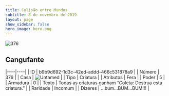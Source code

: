 ```yaml
---
title: Colisão entre Mundos
subtitle: 8 de novembro de 2019
layout: page
show_sidebar: false
hero_image: hero.png
---
```


![376](https://cdn.keyforgegame.com/media/card_front/pt/452_376_782H888XQ93V_pt.png)

## Cangufante

|----|----|
| ID | b9b9d692-1d3c-42ed-addd-466c531878a9 |
| Número | 376 |
| Casa | ![Untamed](https://archonarcana.com/images/thumb/b/bd/Untamed.png/22px-Untamed.png "Indomados") |
| Tipo | Criatura |
| Atributos | Fera |
| Poder | 5 |
| Armadura | 0 |
| Texto | Todas as criaturas ganham “Coleta: Destrua esta criatura.” |
| Raridade | Incomum |
| Dizeres | …bum…BUM…BUM!!! |
